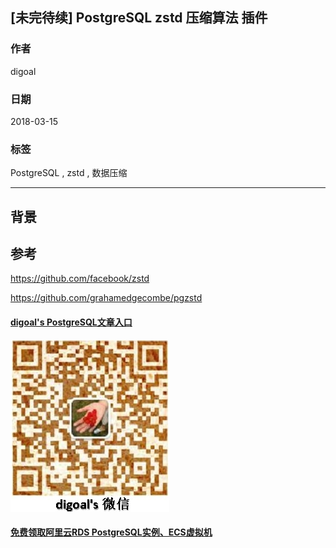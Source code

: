 ## [未完待续] PostgreSQL zstd 压缩算法 插件
                        
### 作者                  
digoal                                   
                   
### 日期                  
2018-03-15                    
                                                                     
### 标签                                                                     
PostgreSQL , zstd , 数据压缩  
                                  
----              
       
## 背景            


## 参考
https://github.com/facebook/zstd

https://github.com/grahamedgecombe/pgzstd


  
  
  
  
  
  
  
  
  
  
  
  
  
  
  
#### [digoal's PostgreSQL文章入口](https://github.com/digoal/blog/blob/master/README.md "22709685feb7cab07d30f30387f0a9ae")
  
  
![digoal's weixin](../pic/digoal_weixin.jpg "f7ad92eeba24523fd47a6e1a0e691b59")
  
  
  
  
  
  
  
  
#### [免费领取阿里云RDS PostgreSQL实例、ECS虚拟机](https://www.aliyun.com/database/postgresqlactivity "57258f76c37864c6e6d23383d05714ea")
  
